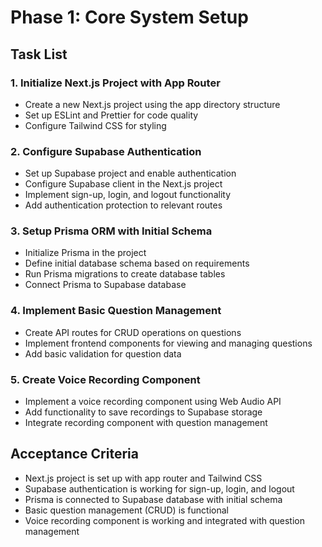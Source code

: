 # Phase 1: Core System Setup

## Task List

### 1. Initialize Next.js Project with App Router
- Create a new Next.js project using the app directory structure
- Set up ESLint and Prettier for code quality
- Configure Tailwind CSS for styling

### 2. Configure Supabase Authentication
- Set up Supabase project and enable authentication
- Configure Supabase client in the Next.js project
- Implement sign-up, login, and logout functionality
- Add authentication protection to relevant routes

### 3. Setup Prisma ORM with Initial Schema
- Initialize Prisma in the project
- Define initial database schema based on requirements
- Run Prisma migrations to create database tables
- Connect Prisma to Supabase database

### 4. Implement Basic Question Management
- Create API routes for CRUD operations on questions
- Implement frontend components for viewing and managing questions
- Add basic validation for question data

### 5. Create Voice Recording Component
- Implement a voice recording component using Web Audio API
- Add functionality to save recordings to Supabase storage
- Integrate recording component with question management

## Acceptance Criteria
- Next.js project is set up with app router and Tailwind CSS
- Supabase authentication is working for sign-up, login, and logout
- Prisma is connected to Supabase database with initial schema
- Basic question management (CRUD) is functional
- Voice recording component is working and integrated with question management